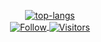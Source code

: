 <p align="center">
    <a href='https://discord.com/users/705865561522831381'><img src="https://discord.c99.nl/widget/theme-2/705865561522831381.png" alt="top-langs"></a>
    <br />
    <a href="https://github.com/mitsukiie">
        <img align="center" alt="Follow" src="https://img.shields.io/github/followers/mitsukiie?style=flat&amp;logo=github&amp;label=Followers&amp;color=2D76BF">
        <img align="center" alt="Visitors" src="https://komarev.com/ghpvc/?username=mitsukiie">
    </a>
</p>
